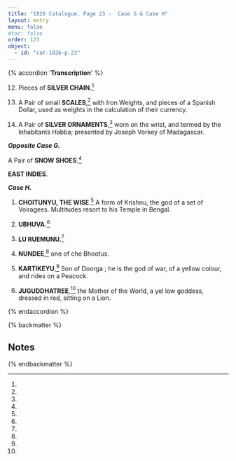 ```yaml
---
title: "1826 Catalogue, Page 23 -  Case G & Case H"
layout: entry
menu: false
#toc: false
order: 123
object:
  - id: "cat-1826-p.23"
---
```


{% accordion '**Transcription**' %}

12. Pieces of **SILVER CHAIN.**[^1]

13. A Pair of small **SCALES**,[^2] with Iron Weights, and
pieces of a Spanish Dollar, used as weights in the
calculation of their currency.

14. A Pair of **SILVER ORNAMENTS**,[^3] worn on the wrist,
and termed by the Inhabitants Habba; presented
by Joseph Vorkey of Madagascar.

***Opposite Case G.***

A Pair of **SNOW SHOES**.[^4]

**EAST INDIES**.

***Case H.***

1. **CHOITUNYU, THE WISE**.[^5] A form of Krishnu,
the god of a set of Voiragees. Multitudes resort to
his Temple in Bengal.

2. **UBHUVA.**[^6]

3. **LU RUEMUNU.**[^7]

4. **NUNDEE**,[^8] one of che Bhootus.

5. **KARTIKEYU**,[^9] Son of Doorga ; he is the god of war,
of a yellow colour, and rides on a Peacock.

6. **JUGUDDHATREE**,[^10] the Mother of the World, a yel
low goddess, dressed in red, sitting on a Lion.

{% endaccordion %}

{% backmatter %}

## Notes

[^1]:
[^2]:
[^3]:
[^4]:
[^5]:
[^6]:
[^7]:
[^8]:
[^9]:
[^10]:

{% endbackmatter %}



